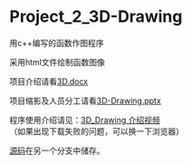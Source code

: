 # Project_2_3D-Drawing
用c++编写的函数作图程序  

采用html文件绘制函数图像   

项目介绍请看[3D.docx](https://github.com/Tommy307/Pro2_3D_Drawing/blob/master/3D.docx)

项目缩影及人员分工请看[3D-Drawing.pptx](https://github.com/Tommy307/Pro2_3D_Drawing/blob/master/函数作图程序介绍.pptx)

程序使用介绍请见：[3D_Drawing 介绍视频](https://github.com/Tommy307/Pro2_3D_Drawing/blob/master/3D_Drawing%20介绍视频.mp4)   
（如果出现下载失败的问题，可以换一下浏览器）

[源码](https://github.com/Tommy307/Pro2_3D_Drawing/blob/zlsteven-patch-1/3D-Drawing源码)在另一个分支中储存。 

